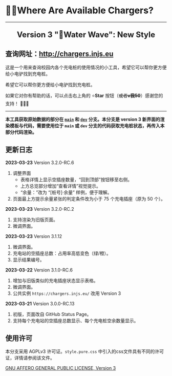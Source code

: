 # :electric_plug::rage:Where Are Available Chargers?

---

<p align="center" style="font-size: 1.5rem; font-weight:bold;">Version 3 "🌊Water Wave": New Style</p>

## 查询网址：<http://chargers.injs.eu>

这是一个用来查询校园内各个充电桩的使用情况的小工具，希望它可以帮你更方便给小电驴找到充电桩。

希望它可以帮你更方便给小电驴找到充电桩。

如果它对你有帮助的话，可以点击右上角的 :star:**Star** 按钮（~~或者**v我50**~~）感谢您的支持！ :tada::tada::tada:

---

**本工具获取原始数据的部分在 [`main`](https://github.com/Golevka2001/Where-Are-Available-Chargers/tree/main) 和 [`dev`](https://github.com/Golevka2001/Where-Are-Available-Chargers/tree/dev) 分支。本分支是 version 3 新界面的渲染模板与代码，需要使用位于 `main` 或 `dev` 分支的代码获取充电桩状态，再传入本部分代码渲染。**

## 更新日志

**2023-03-23** Version 3.2.0-RC.6
1. 调整界面
   - 表格详情上显示空插座数量，“回到顶部”按钮移至右侧。
   - 上方总览部分增加“查看详情”视觉提示。
   - “余量：”改为 “\[桩号\]·余量” 样例，便于理解。
2. 页面最上方提示余量紧张的判定条件改为小于 75 个充电插座（原为 50 个）。

**2023-03-23** Version 3.2.0-RC.2
1. 支持渲染为旧版页面。
2. 微调界面。

**2023-03-23** Version 3.1.12
1. 微调界面。
2. 充电站的空插座总数：占用率高低变色（绿/橙）。
3. 显示结果编号。

**2023-03-22** Version 3.1.0-RC.6
1. 增加与旧版类似的充电插座状态显示表格。
2. 微调界面。
3. 公共实例 `https://chargers.injs.eu/` 改用 Version 3

**2023-03-21** Version 3.0.0-RC.13
1. 初版，页面改自 GitHub Status Page。
2. 支持每个充电站的空插座总数显示、每个充电桩空余数量显示。


## 使用许可

本分支采用 AGPLv3 许可证。`style.pure.css` 中引入的css文件具有不同的许可证，详情请参阅该文件。

[GNU AFFERO GENERAL PUBLIC LICENSE, Version 3](https://www.gnu.org/licenses/agpl-3.0.html)
